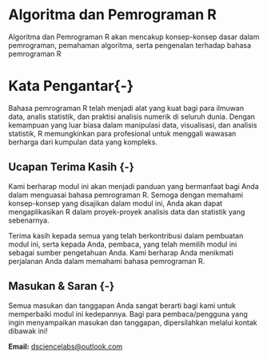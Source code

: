 # Algoritma dan Pemrograman R

Algoritma dan Pemrograman R akan mencakup konsep-konsep dasar dalam pemrograman, pemahaman algoritma, serta pengenalan terhadap bahasa pemrograman R

# Kata Pengantar{-}

Bahasa pemrograman R telah menjadi alat yang kuat bagi para ilmuwan data, analis statistik, dan praktisi analisis numerik di seluruh dunia. Dengan kemampuan yang luar biasa dalam manipulasi data, visualisasi, dan analisis statistik, R memungkinkan para profesional untuk menggali wawasan berharga dari kumpulan data yang kompleks.

## Ucapan Terima Kasih {-}

Kami berharap modul ini akan menjadi panduan yang bermanfaat bagi Anda dalam menguasai bahasa pemrograman R. Semoga dengan memahami konsep-konsep yang disajikan dalam modul ini, Anda akan dapat mengaplikasikan R dalam proyek-proyek analisis data dan statistik yang sebenarnya.

Terima kasih kepada semua yang telah berkontribusi dalam pembuatan modul ini, serta kepada Anda, pembaca, yang telah memilih modul ini sebagai sumber pengetahuan Anda. Kami berharap Anda menikmati perjalanan Anda dalam memahami bahasa pemrograman R.


## Masukan & Saran {-}

Semua masukan dan tanggapan Anda sangat berarti bagi kami untuk memperbaiki modul ini kedepannya. Bagi para pembaca/pengguna yang ingin menyampaikan masukan dan tanggapan, dipersilahkan melalui kontak dibawak ini!

**Email:** dsciencelabs@outlook.com

